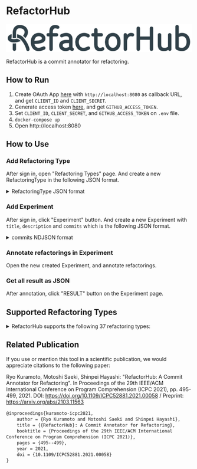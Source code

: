 # RefactorHub

![logo](/client/src/public/logo.png)

RefactorHub is a commit annotator for refactoring.

## How to Run

1. Create OAuth App [here](https://github.com/settings/developers) with `http://localhost:8080` as callback URL, and get `CLIENT_ID` and `CLIENT_SECRET`.
2. Generate access token [here](https://github.com/settings/tokens), and get `GITHUB_ACCESS_TOKEN`.
3. Set `CLIENT_ID`, `CLIENT_SECRET`, and `GITHUB_ACCESS_TOKEN` on `.env` file.
4. `docker-compose up`
5. Open http://localhost:8080

## How to Use

### Add Refactoring Type

After sign in, open "Refactoring Types" page.
And create a new RefactoringType in the following JSON format.

<details>
<summary>RefactoringType JSON format</summary>

```json
{
  "name": "Extract Method",
  "description": "Extracting code fragments from existing method, and creating a new method based on the extracted code",
  "referenceUrl": "https://refactoring.com/catalog/extractFunction.html",
  "before": {
    "extracted code": {
      "description": "Code fragments which is extracted",
      "type": "CodeFragment",
      "multiple": true,
      "required": true
    },
    "target method": {
      "description": "Method in which the extraction is performed",
      "type": "MethodDeclaration",
      "autofills": [
        {
          "type": "Surround",
          "follows": [
            {
              "category": "before",
              "name": "extracted code"
            }
          ],
          "element": "MethodDeclaration"
        }
      ]
    }
  },
  "after": {
    "invocation": {
      "description": "Method invocation by which extracted code was replaced",
      "type": "MethodInvocation",
      "required": true
    },
    "extracted code": {
      "description": "Code fragments which was extracted",
      "type": "CodeFragment",
      "multiple": true,
      "required": true
    },
    "extracted method": {
      "description": "Method which was newly created by the extraction",
      "type": "MethodDeclaration",
      "autofills": [
        {
          "type": "Surround",
          "follows": [
            {
              "category": "after",
              "name": "extracted code"
            }
          ],
          "element": "MethodDeclaration"
        }
      ]
    },
    "target method": {
      "description": "Method in which the extraction was performed",
      "type": "MethodDeclaration",
      "autofills": [
        {
          "type": "Surround",
          "follows": [
            {
              "category": "after",
              "name": "invocation"
            }
          ],
          "element": "MethodDeclaration"
        }
      ]
    }
  }
}
```

</details>

### Add Experiment

After sign in, click "Experiment" button.
And create a new Experiment with `title`, `description` and `commits` which is the following JSON format.

<details>
<summary>commits NDJSON format</summary>

```json lines
{"sha":"cb49e436b9d7ee55f2531ebc2ef1863f5c9ba9fe","owner":"rstudio","repository":"rstudio"}
{"sha":"f05e86c4d31987ff2f30330745c3eb605de4c4dc","owner":"Graylog2","repository":"graylog2-server"}
{"sha":"3972b9b3d4e03bdb5e62dfa663e3e0a1871e3c9f","owner":"JetBrains","repository":"intellij-community"}
{"sha":"726dd024720727bd2db08af31deab693e22a6173","owner":"bitcoinj","repository":"bitcoinj"}
{"sha":"08f37df9f39f101bba0ee96845e232d2c72bf426","owner":"JetBrains","repository":"intellij-community"}
```

</details>

### Annotate refactorings in Experiment

Open the new created Experiment, and annotate refactorings.

### Get all result as JSON

After annotation, click "RESULT" button on the Experiment page.

## Supported Refactoring Types

<details>
<summary>RefactorHub supports the following 37 refactoring types:</summary>

* Extract Method
* Move Method
* Rename Method
* Inline Method
* Push Down Method
* Pull Up Method
* Extract And Move Method
* Move And Inline Method
* Move And Rename Method
* Extract Attribute
* Move Attribute
* Rename Attribute
* Inline Attribute
* Push Down Attribute
* Pull Up Attribute
* Extract Variable
* Rename Variable
* Inline Variable
* Parameterize Variable
* Rename Parameter
* Move Class
* Rename Class
* Move And Rename Class
* Extract Superclass
* Extract Interface
* Trim
* Trim-INVERSE
* Change Conditional to Switch
* Reverse Conditional
* Restructure Conditional Expression
* Introduce Block
* Expand Block
* Change Method Access Modifier
* Change Attribute Access Modifier
* Change Return Type
* Change Parameter Type
* Change Variable Type

</details>

## Related Publication
If you use or mention this tool in a scientific publication, we would appreciate citations to the following paper:

Ryo Kuramoto, Motoshi Saeki, Shinpei Hayashi: "RefactorHub: A Commit Annotator for Refactoring". In Proceedings of the 29th IEEE/ACM International Conference on Program Comprehension (ICPC 2021), pp. 495-499, 2021. DOI: https://doi.org/10.1109/ICPC52881.2021.00058 / Preprint: https://arxiv.org/abs/2103.11563
```
@inproceedings{kuramoto-icpc2021,
    author = {Ryo Kuramoto and Motoshi Saeki and Shinpei Hayashi},
    title = {{RefactorHub}: A Commit Annotator for Refactoring},
    booktitle = {Proceedings of the 29th IEEE/ACM International Conference on Program Comprehension (ICPC 2021)},
    pages = {495--499},
    year = 2021,
    doi = {10.1109/ICPC52881.2021.00058}
}
```
